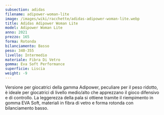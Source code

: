 ```yaml
---
subsection: adidas
filename: adipower-woman-lite
image: /images/wiki/racchette/adidas-adipower-woman-lite.webp
title: Adidas Adipower Woman Lite
model: Adipower Woman Lite
anno: 2021
prezzo: 165
forma: Rotonda
bilanciamento: Basso
peso: 340-355
livello: Intermedio
materiale: Fibra Di Vetro
gomma: Eva Soft Performance
superficie: Liscia
weight: -9
---
```

Versione per giocatrici della gamma Adipower, peculiare per il peso ridotto, è ideale per giocatrici di livello medio/alto che apprezzano il gioco difensivo e di controllo. La leggerezza della pala si ottiene tramite il riempimento in gomma EVA Soft, materiali in fibra di vetro e forma rotonda con bilanciamento basso.